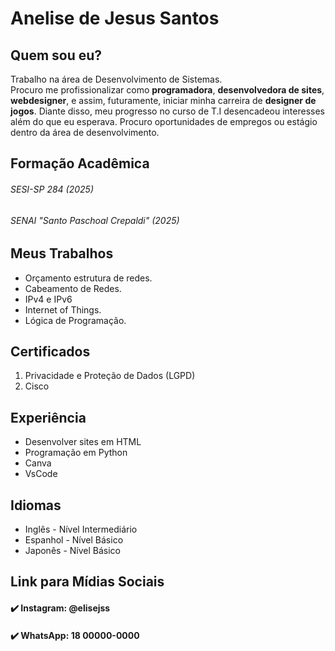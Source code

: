 # Anelise de Jesus Santos


## Quem sou eu?

Trabalho na área de Desenvolvimento de Sistemas.  
Procuro me profissionalizar como **programadora**, **desenvolvedora de sites**, **webdesigner**, e assim, futuramente, iniciar minha carreira de **designer de jogos**. Diante disso, meu progresso no curso de T.I desencadeou interesses além do que eu esperava. Procuro oportunidades de empregos ou estágio dentro da área de desenvolvimento.

## Formação Acadêmica
###### SESI-SP 284 (2025) 
###### SENAI "Santo Paschoal Crepaldi" (2025)





## Meus Trabalhos

* Orçamento estrutura de redes.
* Cabeamento de Redes.
* IPv4 e IPv6
* Internet of Things.
* Lógica de Programação.


## Certificados

1. Privacidade e Proteção de Dados (LGPD)
2. Cisco

## Experiência

* Desenvolver sites em HTML
* Programação em Python
* Canva
* VsCode


## Idiomas
* Inglês - Nível Intermediário
* Espanhol - Nível Básico
* Japonês - Nível Básico


## Link para Mídias Sociais

#### ✔️ Instagram: @elisejss
#### ✔️ WhatsApp: 18 00000-0000








